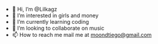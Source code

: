 - 👋 Hi, I’m @Lilkagz
- 👀 I’m interested in girls and money
- 🌱 I’m currently learning coding
- 💞️ I’m looking to collaborate on music
- 📫 How to reach me mail me at moondtiego@gmail.com

<!---
Lilkagz/Lilkagz is a ✨ special ✨ repository because its `README.md` (this file) appears on your GitHub profile.
You can click the Preview link to take a look at your changes.
--->
